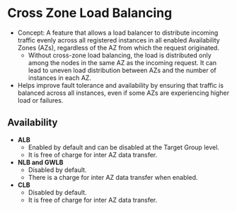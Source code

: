 # Cross Zone Load Balancing

- Concept: A feature that allows a load balancer to distribute incoming traffic evenly across all registered instances in all enabled Availability Zones (AZs), regardless of the AZ from which the request originated.
  - Without cross-zone load balancing, the load is distributed only among the nodes in the same AZ as the incoming request. It can lead to uneven load distribution between AZs and the number of instances in each AZ.
- Helps improve fault tolerance and availability by ensuring that traffic is balanced across all instances, even if some AZs are experiencing higher load or failures.

## Availability

- **ALB**
  - Enabled by default and can be disabled at the Target Group level.
  - It is free of charge for inter AZ data transfer.
- **NLB and GWLB**
  - Disabled by default.
  - There is a charge for inter AZ data transfer when enabled.
- **CLB**
  - Disabled by default.
  - It is free of charge for inter AZ data transfer.

